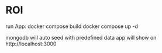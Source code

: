# ROI

run App:
docker compose build
docker compose up -d

mongodb will auto seed with predefined data
app will show on http://localhost:3000
